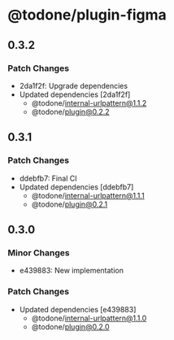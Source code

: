 # @todone/plugin-figma

## 0.3.2

### Patch Changes

- 2da1f2f: Upgrade dependencies
- Updated dependencies [2da1f2f]
  - @todone/internal-urlpattern@1.1.2
  - @todone/plugin@0.2.2

## 0.3.1

### Patch Changes

- ddebfb7: Final CI
- Updated dependencies [ddebfb7]
  - @todone/internal-urlpattern@1.1.1
  - @todone/plugin@0.2.1

## 0.3.0

### Minor Changes

- e439883: New implementation

### Patch Changes

- Updated dependencies [e439883]
  - @todone/internal-urlpattern@1.1.0
  - @todone/plugin@0.2.0
